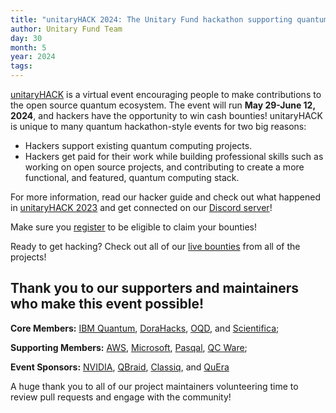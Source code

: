 ```yaml
---
title: "unitaryHACK 2024: The Unitary Fund hackathon supporting quantum open source projects is happening now!"
author: Unitary Fund Team
day: 30
month: 5
year: 2024
tags: 
---
```


[unitaryHACK](https://unitaryhack.dev/) is a virtual event encouraging people to make contributions to the open source quantum ecosystem. The event will run **May 29-June 12, 2024**, and hackers have the opportunity to win cash bounties! unitaryHACK is unique to many quantum hackathon-style events for two big reasons:

- Hackers support existing quantum computing projects. 
- Hackers get paid for their work while building professional skills such as working on open source projects, and contributing to create a more functional, and featured, quantum computing stack.

For more information, read our hacker guide and check out what happened in [unitaryHACK 2023](https://unitary.fund/posts/unitaryhack_wrap/) and get connected on our [Discord server](http://discord.unitary.fund)!

Make sure you [register](https://unitaryhack.dev/register/) to be eligible to claim your bounties!

Ready to get hacking? Check out all of our [live bounties](https://unitaryhack.dev/bounties/) from all of the projects! 

## Thank you to our supporters and maintainers who make this event possible!  

**Core Members:** [IBM Quantum](https://www.ibm.com/quantum), [DoraHacks](https://dorahacks.io/), [OQD](https://openquantumdesign.org/), and [Scientifica](https://www.scientifica.vc/); 

**Supporting Members:** [AWS](https://aws.amazon.com/braket/), [Microsoft](https://www.microsoft.com/), [Pasqal](https://www.pasqal.com/), [QC Ware](https://www.qcware.com/);

**Event Sponsors:** [NVIDIA](https://www.nvidia.com/en-us/), [QBraid](https://www.qbraid.com/), [Classiq](https://www.classiq.io/), and [QuEra](https://www.quera.com/)

 A huge thank you to all of our project maintainers volunteering time to review pull requests and engage with the community!

